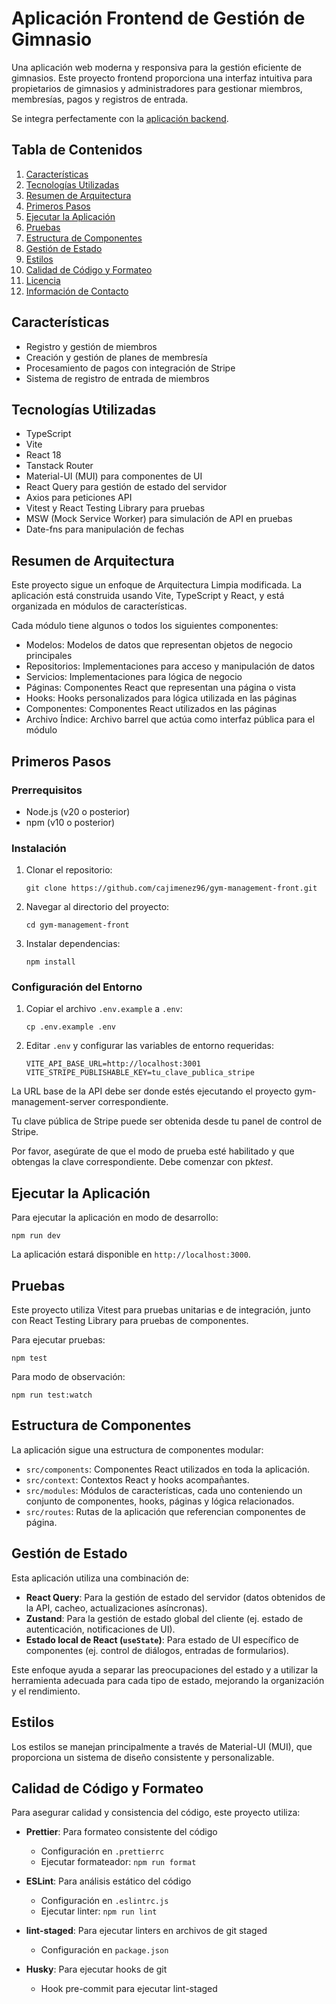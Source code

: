 # Aplicación Frontend de Gestión de Gimnasio

Una aplicación web moderna y responsiva para la gestión eficiente de gimnasios. Este proyecto frontend proporciona una interfaz intuitiva para propietarios de gimnasios y administradores para gestionar miembros, membresías, pagos y registros de entrada.

Se integra perfectamente con la [aplicación backend](https://github.com/cajimenez96/gym-management-front.git).

## Tabla de Contenidos

1. [Características](#características)
2. [Tecnologías Utilizadas](#tecnologías-utilizadas)
3. [Resumen de Arquitectura](#resumen-de-arquitectura)
4. [Primeros Pasos](#primeros-pasos)
5. [Ejecutar la Aplicación](#ejecutar-la-aplicación)
6. [Pruebas](#pruebas)
7. [Estructura de Componentes](#estructura-de-componentes)
8. [Gestión de Estado](#gestión-de-estado)
9. [Estilos](#estilos)
10. [Calidad de Código y Formateo](#calidad-de-código-y-formateo)
11. [Licencia](#licencia)
12. [Información de Contacto](#información-de-contacto)

## Características

- Registro y gestión de miembros
- Creación y gestión de planes de membresía
- Procesamiento de pagos con integración de Stripe
- Sistema de registro de entrada de miembros

## Tecnologías Utilizadas

- TypeScript
- Vite
- React 18
- Tanstack Router
- Material-UI (MUI) para componentes de UI
- React Query para gestión de estado del servidor
- Axios para peticiones API
- Vitest y React Testing Library para pruebas
- MSW (Mock Service Worker) para simulación de API en pruebas
- Date-fns para manipulación de fechas

## Resumen de Arquitectura

Este proyecto sigue un enfoque de Arquitectura Limpia modificada. La aplicación está construida usando Vite, TypeScript y React, y está organizada en módulos de características.

Cada módulo tiene algunos o todos los siguientes componentes:

- Modelos: Modelos de datos que representan objetos de negocio principales
- Repositorios: Implementaciones para acceso y manipulación de datos
- Servicios: Implementaciones para lógica de negocio
- Páginas: Componentes React que representan una página o vista
- Hooks: Hooks personalizados para lógica utilizada en las páginas
- Componentes: Componentes React utilizados en las páginas
- Archivo Índice: Archivo barrel que actúa como interfaz pública para el módulo

## Primeros Pasos

### Prerrequisitos

- Node.js (v20 o posterior)
- npm (v10 o posterior)

### Instalación

1. Clonar el repositorio:

   ```
   git clone https://github.com/cajimenez96/gym-management-front.git
   ```

2. Navegar al directorio del proyecto:

   ```
   cd gym-management-front
   ```

3. Instalar dependencias:
   ```
   npm install
   ```

### Configuración del Entorno

1. Copiar el archivo `.env.example` a `.env`:

   ```
   cp .env.example .env
   ```

2. Editar `.env` y configurar las variables de entorno requeridas:
   ```
   VITE_API_BASE_URL=http://localhost:3001
   VITE_STRIPE_PUBLISHABLE_KEY=tu_clave_publica_stripe
   ```

La URL base de la API debe ser donde estés ejecutando el proyecto gym-management-server correspondiente.

Tu clave pública de Stripe puede ser obtenida desde tu panel de control de Stripe.

Por favor, asegúrate de que el modo de prueba esté habilitado y que obtengas la clave correspondiente. Debe comenzar con pk*test*.

## Ejecutar la Aplicación

Para ejecutar la aplicación en modo de desarrollo:

```
npm run dev
```

La aplicación estará disponible en `http://localhost:3000`.

## Pruebas

Este proyecto utiliza Vitest para pruebas unitarias e de integración, junto con React Testing Library para pruebas de componentes.

Para ejecutar pruebas:

```
npm test
```

Para modo de observación:

```
npm run test:watch
```

## Estructura de Componentes

La aplicación sigue una estructura de componentes modular:

- `src/components`: Componentes React utilizados en toda la aplicación.
- `src/context`: Contextos React y hooks acompañantes.
- `src/modules`: Módulos de características, cada uno conteniendo un conjunto de componentes, hooks, páginas y lógica relacionados.
- `src/routes`: Rutas de la aplicación que referencian componentes de página.

## Gestión de Estado

Esta aplicación utiliza una combinación de:
- **React Query**: Para la gestión de estado del servidor (datos obtenidos de la API, cacheo, actualizaciones asíncronas).
- **Zustand**: Para la gestión de estado global del cliente (ej. estado de autenticación, notificaciones de UI).
- **Estado local de React (`useState`)**: Para estado de UI específico de componentes (ej. control de diálogos, entradas de formularios).

Este enfoque ayuda a separar las preocupaciones del estado y a utilizar la herramienta adecuada para cada tipo de estado, mejorando la organización y el rendimiento.

## Estilos

Los estilos se manejan principalmente a través de Material-UI (MUI), que proporciona un sistema de diseño consistente y personalizable.

## Calidad de Código y Formateo

Para asegurar calidad y consistencia del código, este proyecto utiliza:

- **Prettier**: Para formateo consistente del código

    - Configuración en `.prettierrc`
    - Ejecutar formateador: `npm run format`

- **ESLint**: Para análisis estático del código

    - Configuración en `.eslintrc.js`
    - Ejecutar linter: `npm run lint`

- **lint-staged**: Para ejecutar linters en archivos de git staged

    - Configuración en `package.json`

- **Husky**: Para ejecutar hooks de git
    - Hook pre-commit para ejecutar lint-staged